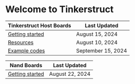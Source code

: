 <b><h1> Welcome to Tinkerstruct </h1></b>

| Tinkerstruct Host Boards                   | Last Updated       |
|--------------------------------------------|--------------------|
| [Getting started](ts-host-getting-started) | August 15, 2024    |
| [Resources](ts-resources)                  | August 10, 2024    |
| [Example codes](ts-host-example.md)        | September 15, 2024 |

| Nand Boards                             | Last Updated    |
|-----------------------------------------|-----------------|
| [Getting started](nand-getting-started) | August 22, 2024 |

